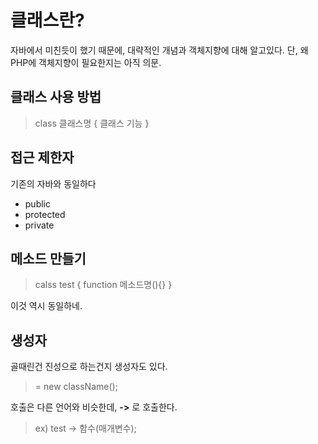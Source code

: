 # 클래스란?
자바에서 미친듯이 했기 때문에, 대략적인 개념과 객체지향에 대해 알고있다. 단, 왜 PHP에 객체지향이 필요한지는 아직 의문.

## 클래스 사용 방법
> class 클래스명
{
 클래스 기능
}

## 접근 제한자
기존의 자바와 동일하다
- public
- protected
- private

## 메소드 만들기
> calss test
{
  function 메소드명(){}
}

이것 역시 동일하네.

## 생성자
골때린건 진성으로 하는건지 생성자도 있다.
> = new className();

호출은 다른 언어와 비슷한데, **->** 로 호출한다.
> ex) test -> 함수(매개변수);

